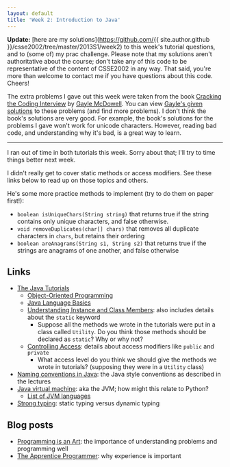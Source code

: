 ```yaml
---
layout: default
title: 'Week 2: Introduction to Java'
---
```


**Update:** [here are my solutions](https://github.com/{{ site.author.github }}/csse2002/tree/master/2013S1/week2) to this week's tutorial questions, and to (some of) my prac challenge. Please note that my solutions aren't authoritative about the course; don't take any of this code to be representative of the content of CSSE2002 in any way. That said, you're more than welcome to contact me if you have questions about this code. Cheers!

The extra problems I gave out this week were taken from the book [Cracking the Coding Interview](https://www.google.com.au/search?q=cracking+the+coding+interview) by [Gayle McDowell](http://www.technologywoman.com/). You can view [Gayle's given solutions](https://code.google.com/p/ctci/source/browse/#svn%2Ftrunk%2FJava%2FChapter%201) to these problems (and find more problems). I don't think the book's solutions are very good. For example, the book's solutions for the problems I gave won't work for unicode characters. However, reading bad code, and understanding why it's bad, is a great way to learn.

---

I ran out of time in both tutorials this week. Sorry about that; I'll try to time things better next week.

I didn't really get to cover static methods or access modifiers. See these links below to read up on those topics and others.

He's some more practice methods to implement (try to do them on paper first!):

* `boolean isUniqueChars(String string)` that returns true if the string contains only unique characters, and false otherwise.
* `void removeDuplicates(char[] chars)` that removes all duplicate characters in `chars`, but retains their ordering
* `boolean areAnagrams(String s1, String s2)` that returns true if the strings are anagrams of one another, and false otherwise

## Links

* [The Java Tutorials](http://docs.oracle.com/javase/tutorial/)
  * [Object-Oriented Programming](http://docs.oracle.com/javase/tutorial/java/concepts/index.html)
  * [Java Language Basics](http://docs.oracle.com/javase/tutorial/java/nutsandbolts/index.html)
  * [Understanding Instance and Class Members](http://docs.oracle.com/javase/tutorial/java/javaOO/classvars.html): also includes details about the `static` keyword
    * Suppose all the methods we wrote in the tutorials were put in a class called `Utility`. Do you think those methods should be declared as `static`? Why or why not?
  * [Controlling Access](http://docs.oracle.com/javase/tutorial/java/javaOO/accesscontrol.html): details about access modifiers like `public` and `private`
    * What access level do you think we should give the methods we wrote in tutorials? (supposing they were in a `Utility` class)
* [Naming conventions in Java](http://www.oracle.com/technetwork/java/javase/documentation/codeconventions-135099.html#367): the Java style conventions as described in the lectures
* [Java virtual machine](http://en.wikipedia.org/wiki/Java_virtual_machine): aka the JVM; how might this relate to Python?
  * [List of JVM languages](http://en.wikipedia.org/wiki/List_of_JVM_languages)
* [Strong typing](http://en.wikipedia.org/wiki/Strong_typing): static typing versus dynamic typing

## Blog posts

* [Programming is an Art](http://ruben.verborgh.org/blog/2013/02/21/programming-is-an-art/): the importance of understanding problems and programming well
* [The Apprentice Programmer](http://tobi.lutke.com/the-apprentice-programmer): why experience is important

